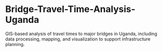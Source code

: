 # Bridge-Travel-Time-Analysis-Uganda
GIS-based analysis of travel times to major bridges in Uganda, including data processing, mapping, and visualization to support infrastructure planning.
